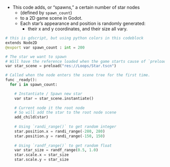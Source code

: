 + This code adds, or “spawns,” a certain number of star nodes 
	+ (defined by `spawn_count`) 
	+ to a 2D game scene in Godot. 
	+ Each star’s appearance and position is randomly generated: 
		+ their x and y coordinates, and their size all vary.

```python
# this is gdscript, but using python colors in this codeblock
extends Node2D
@export var spawn_count : int = 200

# The star we want to spawn
# Will have the reference loaded when the game starts cause of `preload()`
var star_scene = preload("res://Loops/Star.tscn")

# Called when the node enters the scene tree for the first time.
func _ready():
  for i in spawn_count:

    # Instantiate / Spawn new star
    var star = star_scene.instantiate()
    
	# Current node it the root node
	# So will add the star to the root node scene
    add_child(star)
    
	# Using `randi_range()` to get random integer
    star.position.x = randi_range(-280, 280)
    star.position.y = randi_range(-150, 150)
    
    # Using `randf_range()` to get random float
    var star_size = randf_range(0.5, 1.0)
    star.scale.x = star_size
    star.scale.y = star_size
```